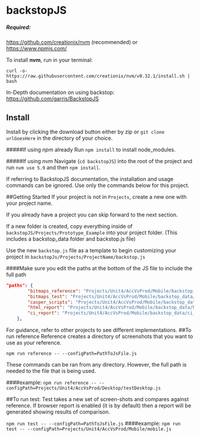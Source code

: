 # backstopJS 

##### Required:
https://github.com/creationix/nvm (recommended) or https://www.npmjs.com/

To install **nvm**, run in your terminal:

 ```
 curl -o- https://raw.githubusercontent.com/creationix/nvm/v0.32.1/install.sh | bash
 ```

In-Depth documentation on using backstop: https://github.com/garris/BackstopJS
## Install
Install by clicking the download button either by zip or `git clone urlGoesHere`
in the directory of your choice. 

#####If using *npm* already
Run ```npm install``` to install node_modules. 

#####If using *nvm* 
Navigate (```cd backstopJS```) into the root of the project and run ```nvm use 5.9``` and then ```npm install```.

If referring to BackstopJS documentation, the installation and usage commands can be ignored. Use only the commands below for this project.

##Getting Started
If your project is not in ```Projects```, create a new one with your project name.  

If you already have a project you can skip forward to the next section. 

If a new folder is created, copy everything inside of ```backstopJS/Projects/Prototype_Example``` into your project folder.  (This includes a backstop_data folder and backstop.js file)

Use the new ```backstop.js``` file as a template to begin customizing your project in ```backstopJs/Projects/ProjectName/backstop.js```

####Make sure you edit the paths at the bottom of the JS file to include the full path
```json
"paths": {
        "bitmaps_reference": "Projects/Unit4/AccVsProd/Mobile/backstop_data/bitmaps_reference",
        "bitmaps_test": "Projects/Unit4/AccVsProd/Mobile/backstop_data/bitmaps_test",
        "casper_scripts": "Projects/Unit4/AccVsProd/Mobile/backstop_data/casper_scripts",
        "html_report": "Projects/Unit4/AccVsProd/Mobile/backstop_data/html_report",
        "ci_report": "Projects/Unit4/AccVsProd/Mobile/backstop_data/ci_report"
    },
```

For guidance, refer to other projects to see different implementations. 
##To run reference
Reference creates a directory of screenshots that you want to use as your reference.

```npm run reference -- --configPath=PathToJsFile.js```

These commands can be ran from any directory. However, the full path is needed to the file that is being used.


####example:
```npm run reference -- --configPath=Projects/Unit4/AccVsProd/Desktop/testDesktop.js```

##To run test:
Test takes a new set of screen-shots and compares against reference. If browser report is enabled (it is by default) then a report will be generated showing results of comparison. 

```npm run test -- --configPath=PathToJsFile.js```
####example:
```npm run test -- --configPath=Projects/Unit4/AccVsProd/Mobile/mobile.js```




